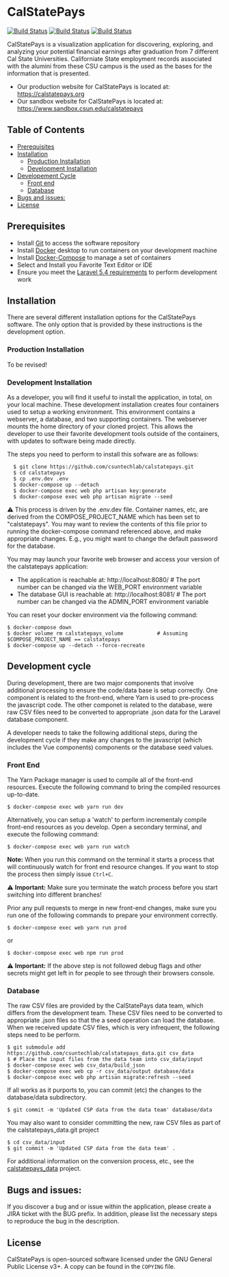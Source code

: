 # CalStatePays

[![Build Status](https://travis-ci.com/csun-metalab/calstatepays.svg?token=e9qZAYzzq9K9MQ8bgdpF&branch=dev)](https://travis-ci.com/csun-metalab/calstatepays) [![Build Status](https://travis-ci.com/csun-metalab/calstatepays.svg?token=e9qZAYzzq9K9MQ8bgdpF&branch=demo)](https://travis-ci.com/csun-metalab/calstatepays) [![Build Status](https://travis-ci.com/csun-metalab/calstatepays.svg?token=e9qZAYzzq9K9MQ8bgdpF&branch=master)](https://travis-ci.com/csun-metalab/calstatepays)

CalStatePays is a visualization application for discovering, exploring, and analyzing your potential financial earnings after graduation from 7 different Cal State Universities.  Californiate State employment records associated with the alumini from these CSU campus is the used as the bases for the information that is presented.

* Our production website for CalStatePays is located at: https://calstatepays.org
* Our sandbox website for CalStatePays is located at: https://www.sandbox.csun.edu/calstatepays


## Table of Contents
<!-- TOC -->
  - [Prerequisites](#prerequisites)
  - [Installation](#installation)
     - [Production Installation](#production-installation)
     - [Development Installation](#development-installation)
  - [Developement Cycle](#development-cycle)
     - [Front end](#front-end)
     - [Database](#database)
  - [Bugs and issues:](#bugs-and-issues)
  - [License](#license)

<!-- /TOC -->

## Prerequisites

- Install [Git](https://git-scm.com/downloads) to access the software repository
- Install [Docker](https://docs.docker.com/install/) desktop to run containers on your development machine
- Install [Docker-Compose](https://docs.docker.com/compose/install/) to manage a set of containers
- Select and Install you Favorite Text Editor or IDE
- Ensure you meet the [Laravel 5.4 requirements](https://laravel.com/docs/5.4) to perform development work

## Installation

There are several different installation options for the CalStatePays software.  The only option that is provided by these instructions is the development option.

### Production Installation
To be revised!


### Development Installation
As a developer, you will find it useful to install the application, in total, on your local machine.  These development installation creates four containers used to setup a working environment. This environment contains a webserver, a database, and two supporting containers.  The webserver mounts the home directory of your cloned project. This allows the developer to use their favorite development tools outside of the containers, with updates to software being made directly.

The steps you need to perform to install this sofware are as follows:
```
  $ git clone https://github.com/csuntechlab/calstatepays.git
  $ cd calstatepays
  $ cp .env.dev .env
  $ docker-compose up --detach
  $ docker-compose exec web php artisan key:generate
  $ docker-compose exec web php artisan migrate --seed
```

⚠️ This process is driven by the .env.dev file.  Container names, etc, are derived from the COMPOSE_PROJECT_NAME which has been set to "calstatepays". You may want to review the contents of this file prior to running the docker-compose command referenced above, and make appropriate changes.  E.g., you might want to change the default password for the database.

You may may launch your favorite web browser and access your version of the calstatepays application:
  * The application is reachable at: http://localhost:8080/    # The port number can be changed via the WEB_PORT environment variable
  * The database GUI is reachable at: http://localhost:8081/   # The port number can be changed via the ADMIN_PORT environment variable

You can reset your docker environment via the following command:
```
$ docker-compose down
$ docker volume rm calstatepays_volume           # Assuming $COMPOSE_PROJECT_NAME == calstatepays
$ docker-compose up --detach --force-recreate
```

## Development cycle

During development, there are two major components that involve
additional processing to ensure the code/data base is setup correctly.
One component is related to the front-end, where Yarn is used to
pre-process the javascript code.  The other componet is related to the
database, were raw CSV files need to be converted to appropriate .json
data for the Laravel database component.

A developer needs to take the following additional steps, during the
development cycle if they make any changes to the javascript (which
includes the Vue components) components or the database seed values.

### Front End

The Yarn Package manager is used to compile all of the front-end resources. Execute the following command to bring the compiled resources
up-to-date.

```
$ docker-compose exec web yarn run dev
```

Alternatively, you can setup a 'watch' to perform incrementaly compile front-end resources as you develop. Open a secondary terminal, and execute the following command:

```
$ docker-compose exec web yarn run watch
```

**Note:** When you run this command on the terminal it starts a process that will continuously watch for front end resource changes. If you want to stop the process then simply issue `Ctrl+C`.

⚠️ **Important:** Make sure you terminate the watch process before you start switching into different branches!

Prior any pull requests to merge in new front-end changes, make sure you run one of the following commands to prepare your environment correctly.

```
$ docker-compose exec web yarn run prod
```
or
```
$ docker-compose exec web npm run prod
```
⚠️ **Important:** If the above step is not followed debug flags and other secrets might get left in for people to see through their browsers console.


### Database

The raw CSV files are provided by the CalStatePays data team, which differs from the development team.
These CSV files need to be converted to appropriate .json files so that the a seed operation can load the database. 
When we received update CSV files, which is very infrequent, the following steps need to be perform.

```
$ git submodule add https://github.com/csuntechlab/calstatepays_data.git csv_data
$ # Place the input files from the data team into csv_data/input
$ docker-compose exec web csv_data/build_json
$ docker-compose exec web cp -r csv_data/output database/data
$ docker-compose exec web php artisan migrate:refresh --seed
```

If all works as it purports to, you can commit (etc) the changes to the database/data subdirectory.

```
$ git commit -m 'Updated CSP data from the data team' database/data
```

You may also want to consider committing the new, raw CSV files as part of the calstatepays_data.git project

```
$ cd csv_data/input
$ git commit -m 'Updated CSP data from the data team' .
```


For additional information on the conversion process, etc., see the [calstatepays_data](https://github.com/csuntechlab/calstatepays_data) project.


## Bugs and issues:

If you discover a bug and or issue within the application, please create a JIRA ticket with the BUG prefix. In addition, please list the necessary steps to reproduce the bug in the description.

## License
CalStatePays is open-sourced software licensed under the GNU General Public License v3+. A copy can be found in the `COPYING` file.

